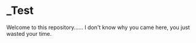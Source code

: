 # _Test
Welcome to this repository......
I don't know why you came here, you just wasted your time.
